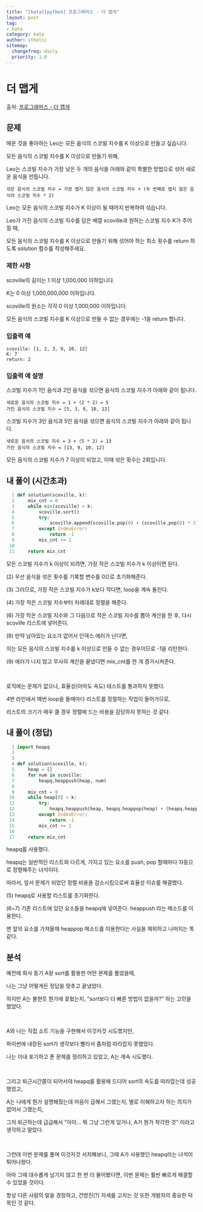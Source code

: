 ```yaml
---
title: "[kata][python] 프로그래머스 - 더 맵게"
layout: post
tag:
- kata
category: kata
author: itholic
sitemap:
  changefreq: daily
  priority: 1.0
---
```


# 더 맵게

출처: <a href="https://programmers.co.kr/learn/courses/30/lessons/42626" target="_blank">프로그래머스 - 더 맵게</a>

## 문제

매운 것을 좋아하는 Leo는 모든 음식의 스코빌 지수를 K 이상으로 만들고 싶습니다.

모든 음식의 스코빌 지수를 K 이상으로 만들기 위해,

Leo는 스코빌 지수가 가장 낮은 두 개의 음식을 아래와 같이 특별한 방법으로 섞어 새로운 음식을 만듭니다.

```
섞은 음식의 스코빌 지수 = 가장 맵지 않은 음식의 스코빌 지수 + (두 번째로 맵지 않은 음식의 스코빌 지수 * 2)
```

Leo는 모든 음식의 스코빌 지수가 K 이상이 될 때까지 반복하여 섞습니다.

Leo가 가진 음식의 스코빌 지수를 담은 배열 scoville과 원하는 스코빌 지수 K가 주어질 때,

모든 음식의 스코빌 지수를 K 이상으로 만들기 위해 섞어야 하는 최소 횟수를 return 하도록 solution 함수를 작성해주세요.


### 제한 사항

scoville의 길이는 1 이상 1,000,000 이하입니다.

K는 0 이상 1,000,000,000 이하입니다.

scoville의 원소는 각각 0 이상 1,000,000 이하입니다.

모든 음식의 스코빌 지수를 K 이상으로 만들 수 없는 경우에는 -1을 return 합니다.


### 입출력 예

```
scoville: [1, 2, 3, 9, 10, 12]
K: 7
return: 2
```

### 입출력 예 설명

스코빌 지수가 1인 음식과 2인 음식을 섞으면 음식의 스코빌 지수가 아래와 같이 됩니다.

```
새로운 음식의 스코빌 지수 = 1 + (2 * 2) = 5
가진 음식의 스코빌 지수 = [5, 3, 9, 10, 12]
```

스코빌 지수가 3인 음식과 5인 음식을 섞으면 음식의 스코빌 지수가 아래와 같이 됩니다.

```
새로운 음식의 스코빌 지수 = 3 + (5 * 2) = 13
가진 음식의 스코빌 지수 = [13, 9, 10, 12]
```

모든 음식의 스코빌 지수가 7 이상이 되었고, 이때 섞은 횟수는 2회입니다.


## 내 풀이 (시간초과)

```python
  1 def solution(scoville, k):
  2     mix_cnt = 0
  3     while min(scoville) < k:
  4         scoville.sort()
  5         try:
  6             scoville.append(scoville.pop(0) + (scoville.pop(0) * 2))
  7         except IndexError:
  8             return -1
  9         mix_cnt += 1
 10
 11     return mix_cnt
```

모든 스코빌 지수가 k 이상이 되려면, 가장 작은 스코빌 지수가 k 이상이면 된다.

(2) 우선 음식을 섞은 횟수를 기록할 변수를 0으로 초기화해준다.

(3) 그러므로, 가장 작은 스코빌 지수가 k보다 작다면, loop을 계속 돌린다.

(4) 가장 작은 스코빌 지수부터 차례대로 정렬을 해준다.

(6) 가장 작은 스코빌 지수와 그 다음으로 작은 스코빌 지수를 뽑아 계산을 한 후, 다시 scoville 리스트에 넣어준다.

(8) 만약 남아있는 요소가 없어서 인덱스 에러가 난다면,

이는 모든 음식의 스코빌 지수를 k 이상으로 만들 수 없는 경우이므로 -1을 리턴한다.

(9) 에러가 나지 않고 무사히 계산을 끝냈다면 mix_cnt를 한 개 증가시켜준다.

<br/>

로직에는 문제가 없으나, 효율성(아마도 속도) 테스트를 통과하지 못했다.

4번 라인에서 매번 loop을 돌때마다 리스트를 정렬하는 작업이 들어가므로,

리스트의 크기가 매우 클 경우 정렬에 드는 비용을 감당하지 못하는 것 같다.


## 내 풀이 (정답)

```python
  1 import heapq
  2
  3
  4 def solution(scoville, k):
  5     heap = []
  6     for num in scoville:
  7         heapq.heappush(heap, num)
  8
  9     mix_cnt = 0
 10     while heap[0] < k:
 11         try:
 12             heapq.heappush(heap, heapq.heappop(heap) + (heapq.heappop(heap) * 2))
 13         except IndexError:
 14             return -1
 15         mix_cnt += 1
 16
 17     return mix_cnt
```

heapq를 사용했다.

heapq는 일반적인 리스트와 다르게, 가지고 있는 요소를 push, pop 할때마다 자동으로 정렬해주는 녀석이다.

따라서, 앞서 문제가 되었던 정렬 비용을 감소시킴으로써 효율성 이슈를 해결했다.

(5) heapq로 사용할 리스트를 초기화한다.

(6~7) 기존 리스트에 있던 요소들을 heapq에 넣어준다. heappush 라는 메소드를 이용한다.

맨 앞의 요소를 가져올때 heappop 메소드를 이용한다는 사실을 제외하고 나머지는 똑같다.



## 분석

예전에 회사 동기 A랑 sort를 활용한 어떤 문제를 풀었을때,

나는 그냥 어떻게든 정답을 맞추고 끝냈었다.

하지만 A는 불현듯 뭔가에 꽂혔는지, "sort보다 더 빠른 방법이 없을까?" 하는 고민을 했었다.

<br/>

A와 나는 직접 소트 기능을 구현해서 이것저것 시도했지만,

파이썬에 내장된 sort가 생각보다 빨라서 좀처럼 따라잡지 못했었다.

나는 이내 포기하고 푼 문제를 정리하고 있었고, A는 계속 시도했다.

<br/>

그리고 퇴근시간쯤이 되어서야 heapq를 활용해 드디어 sort의 속도를 따라잡는데 성공했었고,

A는 나에게 뭔가 설명해줬는데 마음이 급해서 그랬는지, 별로 이해하고자 하는 의지가 없어서 그랬는지,

그저 퇴근하는데 급급해서 "아아... 뭐 그냥 그런게 있거나, A가 뭔가 착각한 것" 이라고 생각하고 말았다.

<br/>

그런데 이번 문제를 풀며 이것저것 서치해보니, 그때 A가 사용했던 heapq라는 녀석이 튀어나왔다.

아마 그때 대수롭게 넘기지 않고 한 번 더 물어봤다면, 이번 문제는 훨씬 빠르게 해결할 수 있었을 것이다.

항상 다른 사람의 말을 경청하고, 건방진(?) 자세를 고치는 것 또한 개발자의 중요한 덕목인 것 같다.